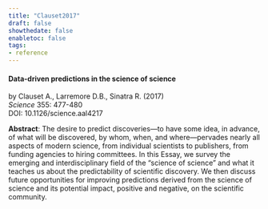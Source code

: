 ```yaml
---
title: "Clauset2017"
draft: false
showthedate: false
enabletoc: false
tags:
- reference
---
```


#### **Data-driven predictions in the science of science**     
by Clauset A., Larremore D.B., Sinatra R. (2017)         
*Science* 355: 477-480       
DOI: 10.1126/science.aal4217     

**Abstract**:  The desire to predict discoveries—to have some idea, in advance, of what will be discovered, by whom, when, and where—pervades nearly all aspects of modern science, from individual scientists to publishers, from funding agencies to hiring committees. In this Essay, we survey the emerging and interdisciplinary field of the “science of science” and what it teaches us about the predictability of scientific discovery. We then discuss future opportunities for improving predictions derived from the science of science and its potential impact, positive and negative, on the scientific community.

